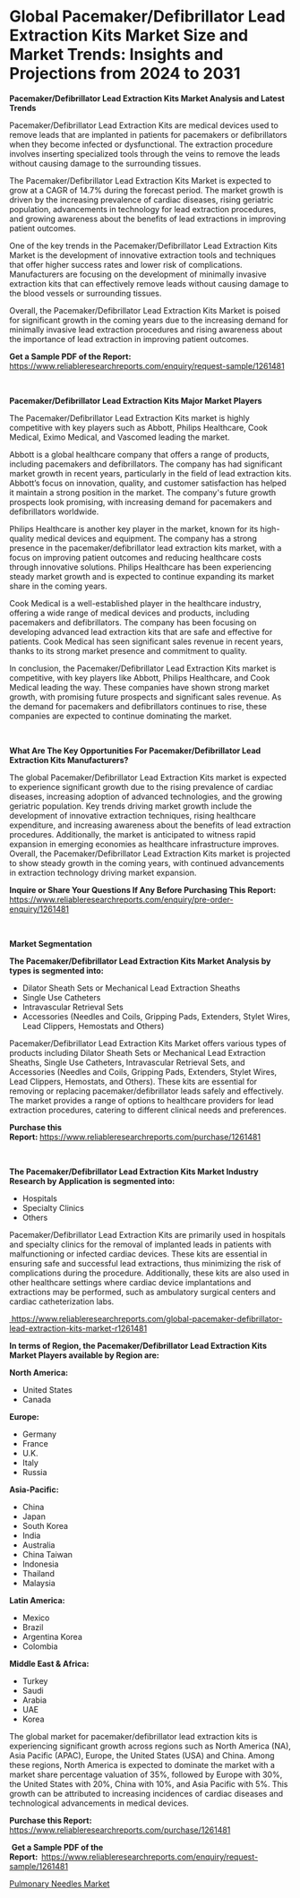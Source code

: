 <p><h1>Global Pacemaker/Defibrillator Lead Extraction Kits Market Size and Market Trends: Insights and Projections from 2024 to 2031</h1></p><p><strong>Pacemaker/Defibrillator Lead Extraction Kits Market Analysis and Latest Trends</strong></p>
<p><p>Pacemaker/Defibrillator Lead Extraction Kits are medical devices used to remove leads that are implanted in patients for pacemakers or defibrillators when they become infected or dysfunctional. The extraction procedure involves inserting specialized tools through the veins to remove the leads without causing damage to the surrounding tissues.</p><p>The Pacemaker/Defibrillator Lead Extraction Kits Market is expected to grow at a CAGR of 14.7% during the forecast period. The market growth is driven by the increasing prevalence of cardiac diseases, rising geriatric population, advancements in technology for lead extraction procedures, and growing awareness about the benefits of lead extractions in improving patient outcomes.</p><p>One of the key trends in the Pacemaker/Defibrillator Lead Extraction Kits Market is the development of innovative extraction tools and techniques that offer higher success rates and lower risk of complications. Manufacturers are focusing on the development of minimally invasive extraction kits that can effectively remove leads without causing damage to the blood vessels or surrounding tissues.</p><p>Overall, the Pacemaker/Defibrillator Lead Extraction Kits Market is poised for significant growth in the coming years due to the increasing demand for minimally invasive lead extraction procedures and rising awareness about the importance of lead extraction in improving patient outcomes.</p></p>
<p><strong>Get a Sample PDF of the Report:&nbsp;</strong> <a href="https://www.reliableresearchreports.com/enquiry/request-sample/1261481">https://www.reliableresearchreports.com/enquiry/request-sample/1261481</a></p>
<p>&nbsp;</p>
<p><strong>Pacemaker/Defibrillator Lead Extraction Kits Major Market Players</strong></p>
<p><p>The Pacemaker/Defibrillator Lead Extraction Kits market is highly competitive with key players such as Abbott, Philips Healthcare, Cook Medical, Eximo Medical, and Vascomed leading the market.</p><p>Abbott is a global healthcare company that offers a range of products, including pacemakers and defibrillators. The company has had significant market growth in recent years, particularly in the field of lead extraction kits. Abbott’s focus on innovation, quality, and customer satisfaction has helped it maintain a strong position in the market. The company's future growth prospects look promising, with increasing demand for pacemakers and defibrillators worldwide.</p><p>Philips Healthcare is another key player in the market, known for its high-quality medical devices and equipment. The company has a strong presence in the pacemaker/defibrillator lead extraction kits market, with a focus on improving patient outcomes and reducing healthcare costs through innovative solutions. Philips Healthcare has been experiencing steady market growth and is expected to continue expanding its market share in the coming years.</p><p>Cook Medical is a well-established player in the healthcare industry, offering a wide range of medical devices and products, including pacemakers and defibrillators. The company has been focusing on developing advanced lead extraction kits that are safe and effective for patients. Cook Medical has seen significant sales revenue in recent years, thanks to its strong market presence and commitment to quality.</p><p>In conclusion, the Pacemaker/Defibrillator Lead Extraction Kits market is competitive, with key players like Abbott, Philips Healthcare, and Cook Medical leading the way. These companies have shown strong market growth, with promising future prospects and significant sales revenue. As the demand for pacemakers and defibrillators continues to rise, these companies are expected to continue dominating the market.</p></p>
<p>&nbsp;</p>
<p><strong>What Are The Key Opportunities For Pacemaker/Defibrillator Lead Extraction Kits Manufacturers?</strong></p>
<p><p>The global Pacemaker/Defibrillator Lead Extraction Kits market is expected to experience significant growth due to the rising prevalence of cardiac diseases, increasing adoption of advanced technologies, and the growing geriatric population. Key trends driving market growth include the development of innovative extraction techniques, rising healthcare expenditure, and increasing awareness about the benefits of lead extraction procedures. Additionally, the market is anticipated to witness rapid expansion in emerging economies as healthcare infrastructure improves. Overall, the Pacemaker/Defibrillator Lead Extraction Kits market is projected to show steady growth in the coming years, with continued advancements in extraction technology driving market expansion.</p></p>
<p><strong>Inquire or Share Your Questions If Any Before Purchasing This Report:</strong> <a href="https://www.reliableresearchreports.com/enquiry/pre-order-enquiry/1261481">https://www.reliableresearchreports.com/enquiry/pre-order-enquiry/1261481</a></p>
<p>&nbsp;</p>
<p><strong>Market Segmentation</strong></p>
<p><strong>The Pacemaker/Defibrillator Lead Extraction Kits Market Analysis by types is segmented into:</strong></p>
<p><ul><li>Dilator Sheath Sets or Mechanical Lead Extraction Sheaths</li><li>Single Use Catheters</li><li>Intravascular Retrieval Sets</li><li>Accessories (Needles and Coils, Gripping Pads, Extenders, Stylet Wires, Lead Clippers, Hemostats and Others)</li></ul></p>
<p><p>Pacemaker/Defibrillator Lead Extraction Kits Market offers various types of products including Dilator Sheath Sets or Mechanical Lead Extraction Sheaths, Single Use Catheters, Intravascular Retrieval Sets, and Accessories (Needles and Coils, Gripping Pads, Extenders, Stylet Wires, Lead Clippers, Hemostats, and Others). These kits are essential for removing or replacing pacemaker/defibrillator leads safely and effectively. The market provides a range of options to healthcare providers for lead extraction procedures, catering to different clinical needs and preferences.</p></p>
<p><strong>Purchase this Report:&nbsp;</strong><a href="https://www.reliableresearchreports.com/purchase/1261481">https://www.reliableresearchreports.com/purchase/1261481</a></p>
<p>&nbsp;</p>
<p><strong>The Pacemaker/Defibrillator Lead Extraction Kits Market Industry Research by Application is segmented into:</strong></p>
<p><ul><li>Hospitals</li><li>Specialty Clinics</li><li>Others</li></ul></p>
<p><p>Pacemaker/Defibrillator Lead Extraction Kits are primarily used in hospitals and specialty clinics for the removal of implanted leads in patients with malfunctioning or infected cardiac devices. These kits are essential in ensuring safe and successful lead extractions, thus minimizing the risk of complications during the procedure. Additionally, these kits are also used in other healthcare settings where cardiac device implantations and extractions may be performed, such as ambulatory surgical centers and cardiac catheterization labs.</p></p>
<p><a href="https://www.reliableresearchreports.com/global-pacemaker-defibrillator-lead-extraction-kits-market-r1261481">&nbsp;https://www.reliableresearchreports.com/global-pacemaker-defibrillator-lead-extraction-kits-market-r1261481</a></p>
<p><strong>In terms of Region, the Pacemaker/Defibrillator Lead Extraction Kits Market Players available by Region are:</strong></p>
<p>
    <p> <strong> North America: </strong>
        <ul>
            <li>United States</li>
            <li>Canada</li>
        </ul>
        </p> 
    <p> <strong> Europe: </strong>
        <ul>
            <li>Germany</li>
            <li>France</li>
            <li>U.K.</li>
            <li>Italy</li>
            <li>Russia</li>
        </ul>
        </p> 
    <p> <strong> Asia-Pacific: </strong>
        <ul>
            <li>China</li>
            <li>Japan</li>
            <li>South Korea</li>
            <li>India</li>
            <li>Australia</li>
            <li>China Taiwan</li>
            <li>Indonesia</li>
            <li>Thailand</li>
            <li>Malaysia</li>
        </ul>
        </p> 
    <p> <strong> Latin America: </strong>
        <ul>
            <li>Mexico</li>
            <li>Brazil</li>
            <li>Argentina Korea</li>
            <li>Colombia</li>
        </ul>
        </p> 
    <p> <strong> Middle East & Africa: </strong>
        <ul>
            <li>Turkey</li>
            <li>Saudi</li>
            <li>Arabia</li>
            <li>UAE</li>
            <li>Korea</li>
        </ul>
    </p>
    </p>
<p><p>The global market for pacemaker/defibrillator lead extraction kits is experiencing significant growth across regions such as North America (NA), Asia Pacific (APAC), Europe, the United States (USA) and China. Among these regions, North America is expected to dominate the market with a market share percentage valuation of 35%, followed by Europe with 30%, the United States with 20%, China with 10%, and Asia Pacific with 5%. This growth can be attributed to increasing incidences of cardiac diseases and technological advancements in medical devices.</p></p>
<p><strong>Purchase this Report: </strong><a href="https://www.reliableresearchreports.com/purchase/1261481">https://www.reliableresearchreports.com/purchase/1261481</a></p>
<p>&nbsp;<strong>Get a Sample PDF of the Report:&nbsp;&nbsp;</strong><a href="https://www.reliableresearchreports.com/enquiry/request-sample/1261481">https://www.reliableresearchreports.com/enquiry/request-sample/1261481</a></p>
<p><strong></strong></p>
<p><p><a href="https://github.com/susanjprice2023/Market-Research-Report-List-1/blob/main/pulmonary-needles-market.md">Pulmonary Needles Market</a></p></p>